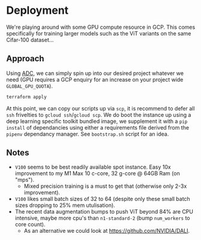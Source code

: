 # Deployment

We're playing around with some GPU compute resource in GCP. This comes specifically for training larger models such as the ViT variants on the same Cifar-100 dataset...

## Approach

Using [ADC](https://cloud.google.com/docs/authentication/provide-credentials-adc), we can simply spin up into our desired project whatever we need (GPU requires a GCP enquiry for an increase on your project wide `GLOBAL_GPU_QUOTA`).

```sh
terraform apply
```

At this point, we can copy our scripts up via `scp`, it is recommend to defer all `ssh` frivelties to `gcloud ssh`/`gcloud scp`. We do boot the instance up using a deep learning specific toolkit bundled image, we supplement it with a `pip install` of dependancies using either a requirements file derived from the `pipenv` dependancy manager. See `bootstrap.sh` script for an idea.

## Notes
- `V100` seems to be best readily available spot instance. Easy 10x improvement to my M1 Max 10 c-core, 32 g-core @ 64GB Ram (on "mps").
    - Mixed precision training is a must to get that (otherwise only 2-3x improvement).
- `V100` likes small batch sizes of 32 to 64 (despite only these small batch sizes dropping to 25% mem utulisation).
- The recent data augmentation bumps to push ViT beyond 84% are CPU intensive, maybe more cpu's than `n1-standard-2` (bump `num_workers` to core count).
    - As an alternative we could look at https://github.com/NVIDIA/DALI.
